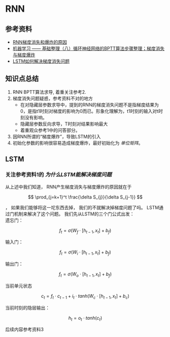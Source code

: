 # RNN

## 参考资料

- [RNN梯度消失和爆炸的原因](https://zhuanlan.zhihu.com/p/28687529)
- [机器学习 —— 基础整理（八）循环神经网络的BPTT算法步骤整理；梯度消失与梯度爆炸](https://www.cnblogs.com/Determined22/p/6562555.html)
- [LSTM如何解决梯度消失问题](https://zhuanlan.zhihu.com/p/28749444)

## 知识点总结

1. RNN BPTT算法求导, 着重关注参考2.
2. 梯度消失问题疑惑，参考资料不对的地方
   - 在对隐藏层参数求导中，提到的RNN的梯度消失问题不是指梯度结果为0，是指t1时刻对梯度的影响为0而已。形象化理解为，t1时刻的输入对t时刻没有影响。
   - 隐藏层参数反向求导，T时刻对结果影响最大
   - 着重观众参考1中的问答部分。
3. 因RNN所谓的“梯度爆炸”，导致LSTM的引入
4. 初始化参数的影响很容易造成梯度爆炸，最好初始化为 *单位矩阵*。
   
## LSTM
### 关注参考资料1的 *为什么LSTM能解决梯度问题*

从上述中我们知道， RNN产生梯度消失与梯度爆炸的原因就在于

$$ \prod_{j=k+1}^t \frac{\delta S_{j}}{\delta S_{j-1}} $$ 

， 如果我们能够将这一坨东西去掉， 我们的不就解决掉梯度问题了吗。 LSTM通过门机制来解决了这个问题。
我们先从LSTM的三个门公式出发：  
遗忘门：

$$ f_t = \sigma(W_f \cdot [h_{t-1}, x_t] + b_f) $$

输入门： 

$$ f_t = \sigma(W_i \cdot [h_{t-1}, x_t] + b_f) $$

输出门：

$$ f_t = \sigma(W_o \cdot [h_{t-1}, x_t] + b_f) $$

当前单元状态

$$ c_t = f_t \cdot c_{t-1} + i_t \cdot tanh(W_c \cdot [h_{t-1}, x_t] + b_c) $$

当前时刻的隐层输出：

$$ h_t = o_t \cdot tanh(c_t) $$

后续内容参考资料3

